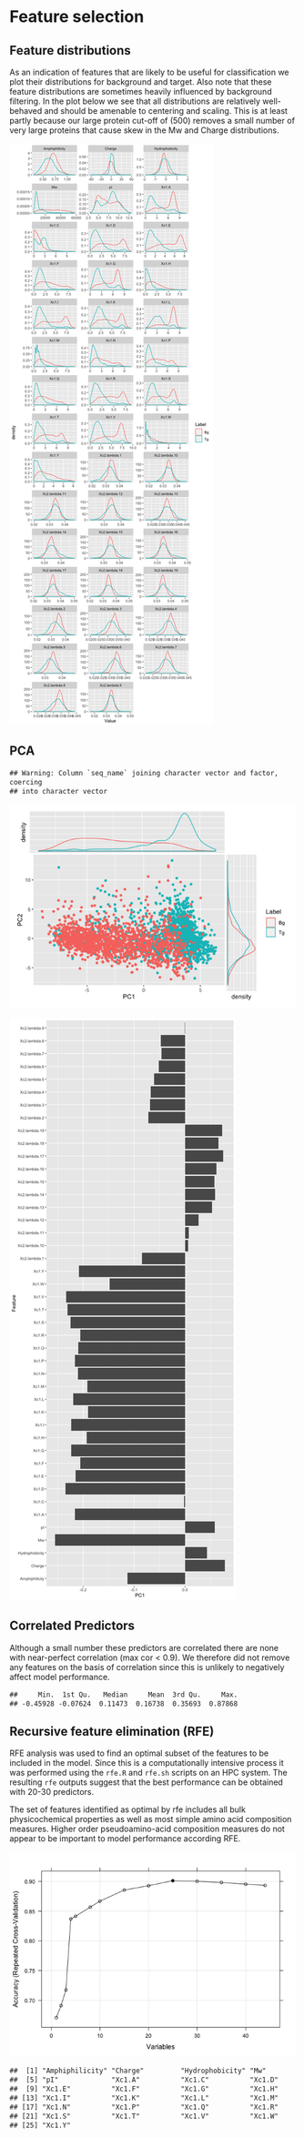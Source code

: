 Feature selection
================

## Feature distributions

As an indication of features that are likely to be useful for
classification we plot their distributions for background and target.
Also note that these feature distributions are sometimes heavily
influenced by background filtering. In the plot below we see that all
distributions are relatively well-behaved and should be amenable to
centering and scaling. This is at least partly because our large protein
cut-off of (500) removes a small number of very large proteins that
cause skew in the Mw and Charge
    distributions.

![](03_feature_selection_files/figure-gfm/unnamed-chunk-2-1.png)<!-- -->

## PCA

    ## Warning: Column `seq_name` joining character vector and factor, coercing
    ## into character vector

![](03_feature_selection_files/figure-gfm/unnamed-chunk-3-1.png)<!-- -->

![](03_feature_selection_files/figure-gfm/unnamed-chunk-4-1.png)<!-- -->

## Correlated Predictors

Although a small number these predictors are correlated there are none
with near-perfect correlation (max cor \< 0.9). We therefore did not
remove any features on the basis of correlation since this is unlikely
to negatively affect model performance.

    ##     Min.  1st Qu.   Median     Mean  3rd Qu.     Max. 
    ## -0.45928 -0.07624  0.11473  0.16738  0.35693  0.87868

## Recursive feature elimination (RFE)

RFE analysis was used to find an optimal subset of the features to be
included in the model. Since this is a computationally intensive process
it was performed using the `rfe.R` and `rfe.sh` scripts on an HPC
system. The resulting `rfe` outputs suggest that the best performance
can be obtained with 20-30 predictors.

The set of features identified as optimal by rfe includes all bulk
physicochemical properties as well as most simple amino acid composition
measures. Higher order pseudoamino-acid composition measures do not
appear to be important to model performance according
    RFE.

![](03_feature_selection_files/figure-gfm/unnamed-chunk-6-1.png)<!-- -->

    ##  [1] "Amphiphilicity" "Charge"         "Hydrophobicity" "Mw"            
    ##  [5] "pI"             "Xc1.A"          "Xc1.C"          "Xc1.D"         
    ##  [9] "Xc1.E"          "Xc1.F"          "Xc1.G"          "Xc1.H"         
    ## [13] "Xc1.I"          "Xc1.K"          "Xc1.L"          "Xc1.M"         
    ## [17] "Xc1.N"          "Xc1.P"          "Xc1.Q"          "Xc1.R"         
    ## [21] "Xc1.S"          "Xc1.T"          "Xc1.V"          "Xc1.W"         
    ## [25] "Xc1.Y"
